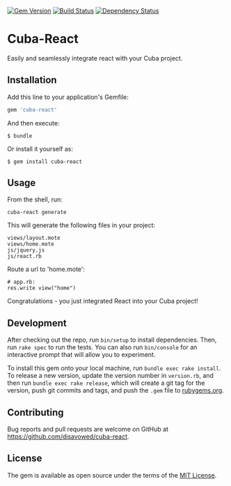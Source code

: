 [![Gem Version](https://img.shields.io/gem/v/cuba-react.svg)](https://rubygems.org/gems/cuba-react)
[![Build Status](https://travis-ci.org/disavowd/cuba-react.svg?branch=master)](https://travis-ci.org/disavowd/cuba-react)
[![Dependency Status](https://gemnasium.com/disavowd/cuba-react.svg)](https://gemnasium.com/disavowd/cuba-react)

# Cuba-React

Easily and seamlessly integrate react with your Cuba project.

## Installation

Add this line to your application's Gemfile:

```ruby
gem 'cuba-react'
```

And then execute:

    $ bundle

Or install it yourself as:

    $ gem install cuba-react

## Usage

From the shell, run:
  
    cuba-react generate

This will generate the following files in your project:

    views/layout.mote
    views/home.mote
    js/jquery.js
    js/react.rb

Route a url to 'home.mote':

    # app.rb:
    res.write view("home")

Congratulations - you just integrated React into your Cuba project!

## Development

After checking out the repo, run `bin/setup` to install dependencies. Then, run `rake spec` to run the tests. You can also run `bin/console` for an interactive prompt that will allow you to experiment.

To install this gem onto your local machine, run `bundle exec rake install`. To release a new version, update the version number in `version.rb`, and then run `bundle exec rake release`, which will create a git tag for the version, push git commits and tags, and push the `.gem` file to [rubygems.org](https://rubygems.org).

## Contributing

Bug reports and pull requests are welcome on GitHub at https://github.com/disavowed/cuba-react.

## License

The gem is available as open source under the terms of the [MIT License](http://opensource.org/licenses/MIT).
